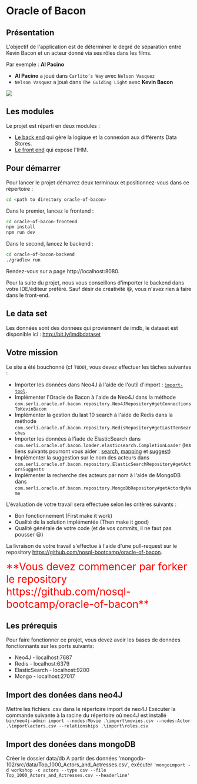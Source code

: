 # Oracle of Bacon

## Présentation

L'objectif de l'application est de déterminer le degré de séparation entre Kevin Bacon et un acteur donné via ses rôles dans les films.

Par exemple : **Al Pacino**

* **Al Pacino** a joué dans `Carlito’s Way` avec `Nelson Vasquez`
* `Nelson Vasquez` a joué dans `The Guiding Light` avec **Kevin Bacon**

![](./example-oracle-of-bacon.png)

## Les modules
Le projet est réparti en deux modules :

* [Le back end](./oracle-of-bacon-backend) qui gère la logique et la connexion aux différents Data Stores.
* [Le front end](./oracle-of-bacon-frontend) qui expose l'IHM.

## Pour démarrer
Pour lancer le projet démarrez deux terminaux et positionnez-vous dans ce répertoire :
```BASH
cd <path to directory oracle-of-bacon>
```

Dans le premier, lancez le frontend :
```BASH
cd oracle-of-bacon-frontend
npm install
npm run dev
```

Dans le second, lancez le backend :
```BASH
cd oracle-of-bacon-backend
./gradlew run
```

Rendez-vous sur a page http://localhost:8080.

Pour la suite du projet, nous vous conseillons d'importer le backend dans votre IDE/éditeur préféré. Sauf désir de créativité :smiley:, vous n'avez rien à faire dans le front-end.

## Le data set
Les données sont des données qui proviennent de imdb, le dataset est disponible ici : http://bit.ly/imdbdataset

## Votre mission
Le site a été bouchonné (cf `TODO`), vous devez effectuer les tâches suivantes :
* Importer les données dans Neo4J à l'aide de l'outil d'import : [`ìmport-tool`](http://neo4j.com/docs/operations-manual/current/tutorial/import-tool/).
* Implémenter l'Oracle de Bacon à l'aide de Neo4J dans la méthode `com.serli.oracle.of.bacon.repository.Neo4JRepository#getConnectionsToKevinBacon`
* Implémenter la gestion du last 10 search à l'aide de Redis dans la méthode `com.serli.oracle.of.bacon.repository.RedisRepository#getLastTenSearches`
* Importer les données à l'iade de ElasticSearch dans `com.serli.oracle.of.bacon.loader.elasticsearch.CompletionLoader` (les liens suivants pourront vous aider : [search](https://www.elastic.co/guide/en/elasticsearch/reference/current/search.html), [mapping](https://www.elastic.co/guide/en/elasticsearch/reference/current/mapping.html) et [suggest](https://www.elastic.co/guide/en/elasticsearch/reference/current/search-suggesters.html))
* Implémenter la suggestion sur le nom des acteurs dans `com.serli.oracle.of.bacon.repository.ElasticSearchRepository#getActorsSuggests`
* Implémenter la recherche des acteurs par nom à l'aide de MongoDB dans `com.serli.oracle.of.bacon.repository.MongoDbRepository#getActorByName`

L'évaluation de votre travail sera effectuée selon les critères suivants :
* Bon fonctionnement (First make it work)
* Qualité de la solution implémentée (Then make it good)
* Qualité générale de votre code (et de vos commits, il ne faut pas pousser :smiley:)

La livraison de votre travail s'effectue à l'aide d'une pull-request sur le repository https://github.com/nosql-bootcamp/oracle-of-bacon.

<span style="color:red; font-size: 2em;">
**Vous devez commencer par forker le repository https://github.com/nosql-bootcamp/oracle-of-bacon**
</span>


## Les prérequis

Pour faire fonctionner ce projet, vous devez avoir les bases de données fonctionnants sur les ports suivants:

* Neo4J - localhost:7687
* Redis - localhost:6379
* ElasticSearch - localhost:9200
* Mongo - localhost:27017

## Import des donées dans neo4J

Mettre les fichiers .csv dans le répertoire import de neo4J
Exécuter la commande suivante à la racine du répertoire où neo4J est installé `bin/neo4j-admin import --nodes:Movie .\import\movies.csv --nodes:Actor .\import\actors.csv --relationships .\import\roles.csv`


## Import des donées dans mongoDB

Créer le dossier data/db
A partir des données 'mongodb-102/src/data/Top_1000_Actors_and_Actresses.csv', exécuter `'mongoimport -d workshop -c actors --type csv --file Top_1000_Actors_and_Actresses.csv --headerline'`
